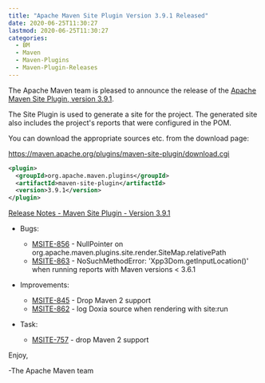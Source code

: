 ```yaml
---
title: "Apache Maven Site Plugin Version 3.9.1 Released"
date: 2020-06-25T11:30:27
lastmod: 2020-06-25T11:30:27
categories:
  - BM
  - Maven
  - Maven-Plugins
  - Maven-Plugin-Releases
---
```

The Apache Maven team is pleased to announce the release of the 
[Apache Maven Site Plugin, version 3.9.1](https://maven.apache.org/plugins/maven-site-plugin/).

The Site Plugin is used to generate a site for the project. The generated site
also includes the project's reports that were configured in the POM.

You can download the appropriate sources etc. from the download page:
 
https://maven.apache.org/plugins/maven-site-plugin/download.cgi

```xml
<plugin>
  <groupId>org.apache.maven.plugins</groupId>
  <artifactId>maven-site-plugin</artifactId>
  <version>3.9.1</version>
</plugin>   
```
<!-- more -->
[Release Notes - Maven Site Plugin - Version 3.9.1](https://issues.apache.org/jira/secure/ReleaseNote.jspa?projectId=12317923&version=12347781)

* Bugs:

  * [MSITE-856](https://issues.apache.org/jira/browse/MSITE-856) - NullPointer on org.apache.maven.plugins.site.render.SiteMap.relativePath
  * [MSITE-863](https://issues.apache.org/jira/browse/MSITE-863) - NoSuchMethodError: 'Xpp3Dom.getInputLocation()' when running reports with Maven versions &lt; 3.6.1

* Improvements:

  * [MSITE-845](https://issues.apache.org/jira/browse/MSITE-845) - Drop Maven 2 support
  * [MSITE-862](https://issues.apache.org/jira/browse/MSITE-862) - log Doxia source when rendering with site:run

* Task:

  * [MSITE-757](https://issues.apache.org/jira/browse/MSITE-757) - drop Maven 2 support

Enjoy,

-The Apache Maven team
